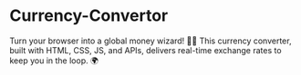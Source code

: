 # Currency-Convertor
Turn your browser into a global money wizard! 💸✨ This currency converter, built with HTML, CSS, JS, and APIs, delivers real-time exchange rates to keep you in the loop. 🌍
